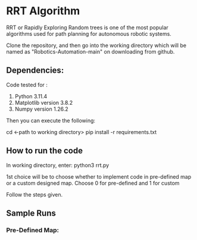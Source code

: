 # RRT Algorithm

RRT or Rapidly Exploring Random trees is one of the most popular algorithms used for path planning for autonomous robotic systems.

Clone the repository, and then go into the working directory which will be named as "Robotics-Automation-main" on downloading from github.

## Dependencies:
Code tested for :
1. Python 3.11.4
2. Matplotlib version 3.8.2
3. Numpy version 1.26.2

Then you can execute the following:

cd <-path to working directory>
pip install -r requirements.txt

## How to run the code

In working directory, enter:
python3 rrt.py

1st choice will be to choose whether to implement code in pre-defined map or a custom designed map. Choose 0 for pre-defined and 1 for custom

Follow the steps given.

## Sample Runs
### Pre-Defined Map:
